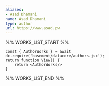 ```yaml
---
aliases:
- Asad Dhamani
name: Asad Dhamani
type: author
url: https://www.asad.pw
---
```



%% WORKS_LIST_START %%

```datacorejsx
const { AuthorWorks } = await dc.require('basement/datacore/authors.jsx');
return function View() {
    return <AuthorWorks/>
}
```
%% WORKS_LIST_END %%